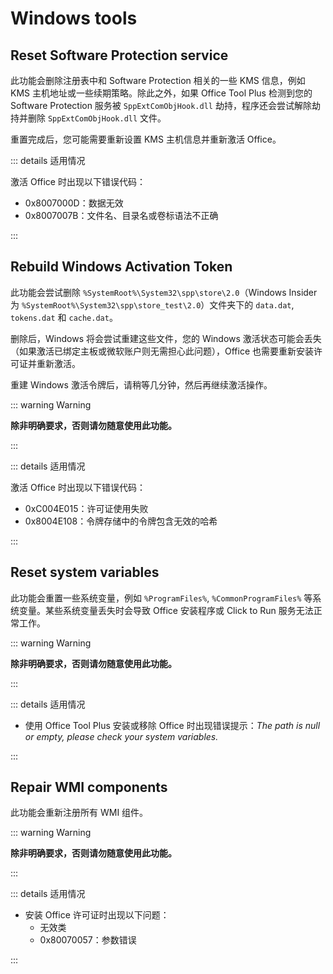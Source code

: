# Windows tools

## Reset Software Protection service

此功能会删除注册表中和 Software Protection 相关的一些 KMS 信息，例如 KMS 主机地址或一些续期策略。除此之外，如果 Office Tool Plus 检测到您的 Software Protection 服务被 `SppExtComObjHook.dll` 劫持，程序还会尝试解除劫持并删除 `SppExtComObjHook.dll` 文件。

重置完成后，您可能需要重新设置 KMS 主机信息并重新激活 Office。

::: details 适用情况

激活 Office 时出现以下错误代码：

- 0x8007000D：数据无效
- 0x8007007B：文件名、目录名或卷标语法不正确

:::

## Rebuild Windows Activation Token

此功能会尝试删除 `%SystemRoot%\System32\spp\store\2.0`（Windows Insider 为 `%SystemRoot%\System32\spp\store_test\2.0`）文件夹下的 `data.dat`, `tokens.dat` 和 `cache.dat`。

删除后，Windows 将会尝试重建这些文件，您的 Windows 激活状态可能会丢失（如果激活已绑定主板或微软账户则无需担心此问题），Office 也需要重新安装许可证并重新激活。

重建 Windows 激活令牌后，请稍等几分钟，然后再继续激活操作。

::: warning Warning

**除非明确要求，否则请勿随意使用此功能。**

:::

::: details 适用情况

激活 Office 时出现以下错误代码：

- 0xC004E015：许可证使用失败
- 0x8004E108：令牌存储中的令牌包含无效的哈希

:::

## Reset system variables

此功能会重置一些系统变量，例如 `%ProgramFiles%`, `%CommonProgramFiles%` 等系统变量。某些系统变量丢失时会导致 Office 安装程序或 Click to Run 服务无法正常工作。

::: warning Warning

**除非明确要求，否则请勿随意使用此功能。**

:::

::: details 适用情况

- 使用 Office Tool Plus 安装或移除 Office 时出现错误提示：*The path is null or empty, please check your system variables.*

:::

## Repair WMI components

此功能会重新注册所有 WMI 组件。

::: warning Warning

**除非明确要求，否则请勿随意使用此功能。**

:::

::: details 适用情况

- 安装 Office 许可证时出现以下问题：
  - 无效类
  - 0x80070057：参数错误

:::
